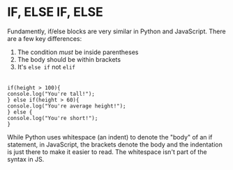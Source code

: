 # IF, ELSE IF, ELSE

Fundamently, if/else blocks are very similar in Python and JavaScript. There are a few key differences:

1. The condition _must_ be inside parentheses
2. The body should be within brackets
3. It's `else if` not `elif`

######

    if(height > 100){
    console.log("You're tall!");
    } else if(height > 60){
    console.log("You're average height!");
    } else {
    console.log("You're short!");
    }

While Python uses whitespace (an indent) to denote the "body" of an if statement, in JavaScript, the brackets denote the body and the indentation is just there to make it easier to read. The whitespace isn't part of the syntax in JS.
